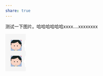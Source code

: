 ```yaml
---  
share: true  
---  
```

  
测试一下图片。哈哈哈哈哈哈xxxx....xxxxxxxx  
  
![Pasted image 20240727204219](../../static/images/Pasted%20image%2020240727204219.png)